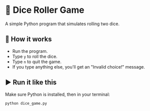 # 🎲 Dice Roller Game

A simple Python program that simulates rolling two dice.

## 🔧 How it works

- Run the program.
- Type `y` to roll the dice.
- Type `n` to quit the game.
- If you type anything else, you'll get an "Invalid choice!" message.

## ▶️ Run it like this

Make sure Python is installed, then in your terminal:

```bash
python dice_game.py
